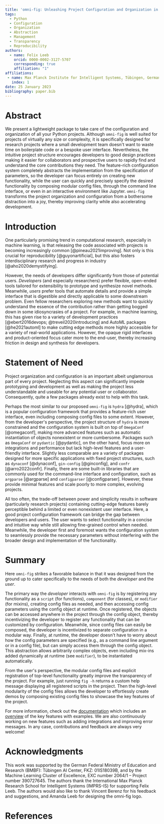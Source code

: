 ```yaml
---
title: 'omni-fig: Unleashing Project Configuration and Organization in Python'
tags:
  - Python
  - Configuration
  - Organization
  - Abstraction
  - Management
  - Transparency
  - Reproducibility
authors:
  - name: Felix Leeb
    orcid: 0000-0002-3127-5707 
    corresponding: true
    affiliation: "1"
affiliations:
 - name: Max Planck Institute for Intelligent Systems, Tübingen, Germany
   index: 1
date: 25 January 2023
bibliography: paper.bib
---
```


# Abstract

We present a lightweight package to take care of the configuration and organization of all your Python projects.
Although `omni-fig` is well suited for projects of virtually any size or complexity, it is specifically designed for research projects where a small development team doesn't want to waste time on boilerplate code or a bespoke user interface.
Nevertheless, the intuitive project structure encourages developers to good design practices making it easier for collaborators and prospective users to rapidly find and understand the core contributions they need.
The feature-rich configuration system completely abstracts the implementation from the specification of parameters, so the developer can focus entirely on creating new functionality, while the user can quickly and precisely specify the desired functionality by composing modular config files, through the command line interface, or even in an interactive environment like Jupyter.
`omni-fig` transforms the project organization and configuration from a bothersome distraction into a joy, thereby improving clarity while also accelerating development.

# Introduction

One particularly promising trend in computational research, especially in machine learning, is that releasing the code associated with projects is becoming increasingly common [@pineau2021improving]. Not only is this crucial for reproducibility [@guyonartificial], but this also fosters interdisciplinary research and progress in industry [@aho2020demystifying].

However, the needs of developers differ significantly from those of potential users. *Developers* (and especially researchers) prefer flexible, open-ended tools tailored for extensibility to prototype and synthesize novel methods. Meanwhile, *users* prefer tools that automate details and provide a simple interface that is digestible and directly applicable to some downstream problem. Even fellow researchers exploring new methods want to quickly understand the essence of the contribution rather than getting bogged down in some idiosyncrasies of a project.
For example, in machine learning, this has given rise to a variety of development practices [@ebert2016devops; @treveil2020introducing] and AutoML packages [@he2021automl] to make cutting edge methods more highly accessible for a variety of real-world applications. However, the opaque rigid interfaces and product-oriented focus cater more to the end-user, thereby increasing friction in design and synthesis for developers.

# Statement of Need

Project organization and configuration is an important albeit unglamorous part of every project. Neglecting this aspect can significantly impede prototyping and development as well as making the project less understandable and useable for any potential user or collaborator. Consequently, quite a few packages already exist to help with this task.

Perhaps the most similar to our proposed `omni-fig` is `hydra` [@hydra], which is a popular configuration framework that provides a feature-rich user interface, even including composing config files to some extent. However, from the developer's perspective, the project structure of `hydra` is more constrained and the configuration system is built on top of `OmegaConf` [@omegaconf], making more advanced features such as automatic instantiation of objects nonexistent or more cumbersome. Packages such as `OmegaConf` or `pydantic` [@pydantic], on the other hand, focus more on integrations and performance but lack high-level features and a user-friendly interface. Slightly less comparable are a variety of packages designed for more specific applications with fixed project structures, such as `dynaconf` [@dynaconf], `gin-config` [@ginconfig], and `confr` [@arro2022confr]. Finally, there are some built-in libraries that are commonly used for the command-line interface and configuration, such as `argparse` [@argparse] and `configparser` [@configparser]. However, these provide minimal features and scale poorly to more complex, evolving projects.

All too often, the trade-off between power and simplicity results in software (particularly research projects) containing cutting-edge features barely perceptible behind a limited or even nonexistent user interface. Here, a good project configuration framework can bridge the gap between developers and users. The user wants to select functionality in a concise and intuitive way while still allowing fine-grained control when needed.
Meanwhile, the developer first and foremost wants the configuration system to seamlessly provide the necessary parameters without interfering with the broader design and implementation of the functionality.

# Summary

Here `omni-fig` strikes a favorable balance in that it was designed from the ground up to cater specifically to the needs of both the *developer* and the *user*.

The primary way the *developer* interacts with `omni-fig` is by registering any functionality as a `script` (for functions), `component` (for classes), or `modifier` (for mixins), creating config files as needed, and then accessing config parameters using the config object at runtime. Once registered, the objects can be accessed anywhere in the project through the config object, thereby incentivizing the developer to register any functionality that can be customized by configuration. Meanwhile, since config files can easily be composed, the developer is incentivized to separate configuration in a modular way. Finally, at runtime, the developer doesn't have to worry about how the config parameters are specified (e.g., as a command line argument or in a config file), but can simply access them through the config object. This abstraction allows arbitrarily complex objects, even including mix-ins added dynamically at runtime (see `modifier`), to be instantiated automatically.

From the user's perspective, the modular config files and explicit registration of top-level functionality greatly improve the transparency of the project. For example, just running `fig -h` returns a custom help message displaying all registered scripts in the project. Then the high-level modularity of the config files allows the developer to effortlessly create demos by composing existing config files to showcase the key features of the project.

For more information, check out the [documentation](https://omnifig.readthedocs.io/en/latest/) which includes an [overview](https://omnifig.readthedocs.io/en/latest/highlights.html) of the key features with examples. We are also continuously working on new features such as adding integrations and improving error messages. In any case, contributions and feedback are always very welcome!


# Acknowledgments

This work was supported by the German Federal Ministry of Education and Research (BMBF):
Tübingen AI Center, FKZ: 01IS18039B, and by the Machine Learning Cluster of Excellence, EXC
number 2064/1 – Project number 390727645. The authors thank the International Max Planck
Research School for Intelligent Systems (IMPRS-IS) for supporting Felix Leeb. 
The authors would also like to thank Vincent Berenz for his feedback and suggestions, 
and Amanda Leeb for designing the omni-fig logo.


# References
